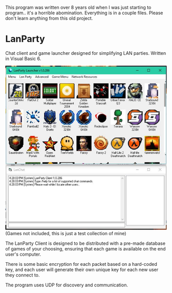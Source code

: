 This program was written over 8 years old when I was just starting to program.. it's a horrible abomination. Everything is in a couple files. Please don't learn anything from this old project.

# LanParty
Chat client and game launcher designed for simplifying LAN parties. Written in Visual Basic 6.

![Screenshot](/Screens/1.JPG)
(Games not included, this is just a test collection of mine)

The LanParty Client is designed to be distributed with a pre-made database of games of your choosing, ensuring that each game is available on the end user's computer.

There is some basic encryption for each packet based on a hard-coded key, and each user will generate their own unique key for each new user they connect to.

The program uses UDP for discovery and communication.
